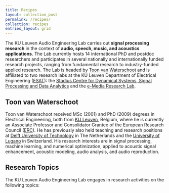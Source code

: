 ```yaml
---
title: Recipes
layout: collection_post
permalink: /recipes/
collection: recipes
entries_layout: grid
---
```


The KU Leuven Audio Engineering Lab carries out **signal processing research** in the context of **audio, speech, music, and acoustics applications**. The Lab currently hosts 14 international PhD and postdoc researchers and participates in several nationally and internationally funded research projects, ranging from fundamental research to industry-funded applied research. The Lab is headed by [Toon van Waterschoot](toonvanwaterschoot.md) and is affiliated to two research labs at the KU Leuven Department of Electrical Engineering ([ESAT](https://www.esat.kuleuven.be/english/overview)): the [Stadius Centre for Dynamical Systems, Signal Processing and Data Analytics](https://www.esat.kuleuven.be/stadius/) and the [e-Media Research Lab](https://iiw.kuleuven.be/onderzoek/emedia/home).

## Toon van Waterschoot
Toon van Waterschoot received MSc (2001) and PhD (2009) degrees in Electrical Engineering, both from [KU Leuven](https://www.kuleuven.be/english/), Belgium, where he is currently an Associate Professor and Consolidator Grantee of the European Research Council ([ERC](https://erc.europa.eu)). He has previously also held teaching and research positions at [Delft University of Technology](https://www.tudelft.nl/en/) in The Netherlands and the [University of Lugano](https://www.usi.ch/en) in Switzerland. His research interests are in signal processing, machine learning, and numerical optimization, applied to acoustic signal enhancement, acoustic modeling, audio analysis, and audio reproduction.

## Research Topics
The KU Leuven Audio Engineering Lab engages in research activities on the following topics:
